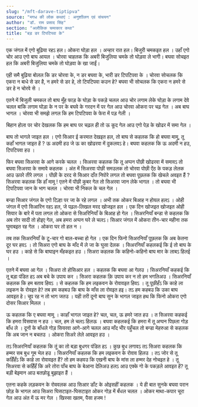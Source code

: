 ```yaml
---
slug: "/mft-darave-tiptipva"
source: "मगध की लोक कथाएं : अनुशाीलन एवं संचयन"
author: "डॉ. राम प्रसाद सिंह"
section: "अलौकिक चमत्‍कार कथा"
title: "बड़ डर टिपटिपवा के"
---
```

एक जंगल में एगो बुढ़िया रहऽ हल। ओकरा घोड़ा हल । अन्हार रात हल। बिजुरी चमकइत हल । उहाँ एगो चोर आउ एगो बाघ आयल । चोरवा चाहलक कि अबरी बिजुलिया चमके तो घोड़वा ले भागी। बघवा सोचइत हल कि अबरी बिजुलिया चमके तो घोड़वा के खा जाईं। 

एही समै बुढ़िया बोलल कि डर चोरवा के, न डर बघवा के, भारी डर टिपटिपवा के । चोरवा सोचलक कि एकरा न बाधे से डर है, न हमरे से डर हे, तो टिपटिपवा कउन हे? बघवा भी सोचलक कि एकरा न हमरे से डर हे न चोरवे से । 

एतने में बिजुली चमकल तो बाघ मुँह फाड़ के घोड़ा के पकड़े चलल आउ चोर लगाम लेके घोड़ा के लगाम देवे चलल बाकि लगाम घोड़ा के न पर के बघवे के गरदन में पर गेल आउ चोरवा ओकरा पर चढ़ गेल । अब बाघ भागल । चोरवा भी समझे लगल कि हम टिपटिपवा के फेरा में पड़ गेली । 

बिहान होला पर चोर देखलक कि हम बाघ पर चढ़ल ही तो ऊ कूद गेल आउ एगो पेड़ के खोढर में समा गेल । 

बाघ तो भागले जाइत हल । एगो सिआर ई करमात देखइत हल, तो बाघ से कहलक कि हो बघवा मामू, तू कहाँ भागल जाइत हें ? ऊ अदमी हउ जे ऊ का खोढरवा में दुकलवऽ हे। बघवा कहलक कि ऊ अदमी न हउ, टिपटिपवा हउ । 

फिर बघवा सिअरवा के आगे करके चलल । सिअरवा कहलक कि तू अप्पन पोंछी खोढरवा में समावऽ तो बघवा सिअरवा के समावे कहलक । अंत में सिअरवा पोछी समउलक तो चोरवा पोछी ऐंठ के पकड़ लेलक आउ ऊपरे तीरे लगल । पोंछी के दरद से सिआर दाँत निपोरे लगल तो बघवा पूछलक कि खेचले अवइत हैं ? सिअरवा कहलक कि हाँ मामू ! एतने में पोंछी कुबर गेल तो सिअरवा जान लेके भागल । तो बघवा भी टिपटिपवा जान के भाग चलल । चोरवा भी निकल के चल गेल । 

बन्डा सिआर जंगल के एगो टिल्हा पर जा के रहे लगल । अभी तक ओकर बिआह न होयल हलऽ । ओही जंगल में एगो सिआरिन रहऽ हल, जे पढ़ल-लिखल मरद खोजइत हल । एक दिन खोजइत खोजइत ओही सियार के बारे में पता लगल तो ओकरा से सिअरिनियाँ के बिआह हो गेल । सिअरनियाँ बन्डा से कहलक कि अब तोर सादी तो होइए गेल, अब हमरा अप्पन घरे ले चलऽ। सिआर जंगल में ओकरा तीन-चार महीना तक घुमाबइत रह गेल । ओकरा घर तो हल न । 

तब तक सिअरनियाँ के टू-चार गो बाल-बच्चा हो गेल । एक दिन फिनो सिअरनियाँ पूछलक कि अब केतना दूर घर हवऽ । तो सिअरा एगो बाघ के माँद में ले जा के घुसा देलक । सिअरनियाँ कहलकई कि ई तो बाघ के घर हउ । काहे से कि बाघाइन मँहकइत हउ । सिअरा कहलक कि कहिनो-कहिनो बाघ मार के लाबऽ हिलई । 

एतने में बघवा आ गेल । सिअरा तो होसिआर हल । कहलक कि बघवा आ गेलउ । सिअरनियाँ कहकई कि तू बड़ा पंडित हऽ अब बचे के उपाय कर । सिअरा कहलक क़ि उपाय कर न तो हम भगलिअउ । सिअरनियाँ कहलक कि हम बताव हिवऽ । से कहलक कि हम लइकवन के रोवावइत हिवऽ । तू पूछीहँऽ कि काहे ला लइकन के रोवइत हे? तब हम कहबउ कि बाघ के माँस ला रोवइत हइ। तऽ हम कहबउ कि उका बाघ आवइत हे। चूप रह न तो भाग जतउ । यही तरी दूनो बाघ सुन के भागल जाइत हथ कि फिनो ओकरा एगो दोसर सिआर मिलल । 

ऊ कहलक कि ए बघवा मामू । काहाँ भागल जाइत हे? चल, चल, ऊ हमरे जात हउ । त सिअरवा कहकई कि हमरा विसवास न हउ । चल, हम ले चलऽ हिलऊ । बघवा कहलकई कि हमरा में तू अप्पन पिछला गोड़ बाँध ले । दूनों के बाँधले गोड़ सियरवा आगे-आगे चलल आउ माँद भीर पहुँचल तो बन्डा मेहरुआ से कहलक कि अब जान न बचतउ । ओकरा सिअरे लेले आवइत हउ । 

तऽ सिअरनियाँ कहलक कि तूं का तो बड़ा बुधगर पंडित हऽ । कुछ बुध लगावऽ तऽ सिअरा कहलक कि हम्मर सब बुध गूम भेल हउ । सिअरनियाँ कहलक कि हम लइकवन के रोवाव हिलउ । तऽ जोर से तू कहिँहँऽ कि काहे ला रोवावइत हैं? तो हम कहवउ कि एखनी बाघ के मांस ला हम्मर देह नोचइत हे । तू सिअरवा से कहिँहँ कि अरे तोरा पाँच बाघ के बेआना देलिअउ हलऽ आउ एक्के गो के पकड़ले आवइत हें? तू बड़ी बेइमान आउ बतछोडू बुझाइत हैं । 

एतना कहके लड़कवन के रोववलक आउ सिआर डाँट के ओइसहीं कहलक । ये ही बात सुनके बघवा परान छोड़ के भागल आउ सिअरा घिसटाइत-घिसटाइत ओकर गोड़ में बँधल चलल । ओकर माथा-कपार चूरा गेल आउ अंत में ऊ मर गेल । खिस्सा खतम, पैसा हजम ! 
